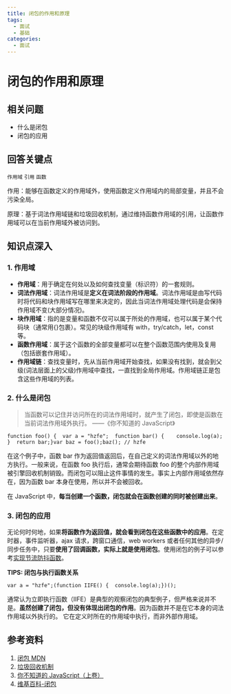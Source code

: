 ```yaml
---
title: 闭包的作用和原理
tags:
  - 面试
  - 基础
categories:
  - 面试
---
```


# 闭包的作用和原理

## 相关问题

- 什么是闭包
- 闭包的应用

## 回答关键点

`作用域` `引用` `函数`

作用：能够在函数定义的作用域外，使用函数定义作用域内的局部变量，并且不会污染全局。

原理：基于词法作用域链和垃圾回收机制，通过维持函数作用域的引用，让函数作用域可以在当前作用域外被访问到。

## 知识点深入

### 1. 作用域

- **作用域**：用于确定在何处以及如何查找变量（标识符）的一套规则。
- **词法作用域**：词法作用域是**定义在词法阶段的作用域**。词法作用域是由写代码时将代码和块作用域写在哪里来决定的，因此当词法作用域处理代码是会保持作用域不变(大部分情况)。
- **块作用域**：指的是变量和函数不仅可以属于所处的作用域，也可以属于某个代码块（通常用{}包裹）。常见的块级作用域有 with，try/catch，let，const 等。
- **函数作用域**：属于这个函数的全部变量都可以在整个函数范围内使用及复用（包括嵌套作用域）。
- **作用域链**：查找变量时，先从当前作用域开始查找，如果没有找到，就会到父级(词法层面上的父级)作用域中查找，一直找到全局作用域。作用域链正是包含这些作用域的列表。

### 2. 什么是闭包

> 当函数可以记住并访问所在的词法作用域时，就产生了闭包，即使是函数在当前词法作用域外执行。 ——《你不知道的 JavaScript》

```
function foo() {  var a = "hzfe";  function bar() {    console.log(a);  }  return bar;}var baz = foo();baz(); // hzfe
```

在这个例子中，函数 bar 作为返回值返回后，在自己定义的词法作用域以外的地方执行。一般来说，在函数 foo 执行后，通常会期待函数 foo 的整个内部作用域被引擎回收机制销毁。而闭包可以阻止这件事情的发生。事实上内部作用域依然存在，因为函数 bar 本身在使用，所以并不会被回收。

在 JavaScript 中，**每当创建一个函数，闭包就会在函数创建的同时被创建出来**。

### 3. 闭包的应用

无论何时何地，如果**将函数作为返回值，就会看到闭包在这些函数中的应用**。在定时器，事件监听器，ajax 请求，跨窗口通信，web workers 或者任何其他的异步/同步任务中，只要**使用了回调函数，实际上就是使用闭包**。使用闭包的例子可以参考[实现节流防抖函数](https://febook.hzfe.org/awesome-interview/book2/coding-throttle-debounce)。

**TIPS: 闭包与执行函数关系**

```
var a = "hzfe";(function IIFE() {  console.log(a);})();
```

通常认为立即执行函数（IIFE）是典型的观察闭包的典型例子，但严格来说并不是。**虽然创建了闭包，但没有体现出闭包的作用**。因为函数并不是在它本身的词法作用域以外执行的。 它在定义时所在的作用域中执行，而非外部作用域。

## 参考资料

1. [闭包 MDN](https://developer.mozilla.org/zh-CN/docs/Web/JavaScript/Closures)
2. [垃圾回收机制](https://febook.hzfe.org/awesome-interview/book2/browser-garbage)
3. [你不知道的 JavaScript（上卷）](https://github.com/getify/You-Dont-Know-JS)
4. [维基百科-闭包](<https://zh.wikipedia.org/wiki/%E9%97%AD%E5%8C%85_(%E8%AE%A1%E7%AE%97%E6%9C%BA%E7%A7%91%E5%AD%A6)>)

